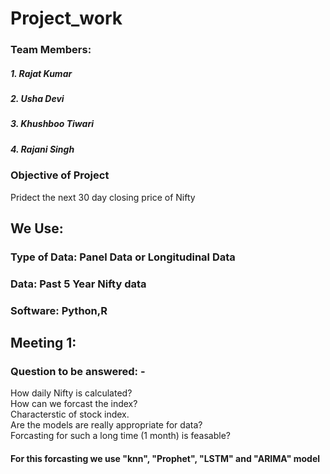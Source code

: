 # Project_work
### Team Members:
##### 1. Rajat Kumar
##### 2. Usha Devi
##### 3. Khushboo Tiwari
##### 4. Rajani Singh
### Objective of Project  
Pridect the next 30 day closing price of Nifty

## We Use:
### Type of Data: Panel Data or Longitudinal Data
### Data: Past 5 Year Nifty  data    
### Software: Python,R  

## Meeting 1:  
### Question to be answered: -  
How daily Nifty is calculated?  
How can we forcast the index?  
Characterstic of stock index.  
Are the models are really appropriate for data?  
Forcasting for such a long time (1 month) is feasable?  

#### For this forcasting we use "knn", "Prophet", "LSTM" and "ARIMA" model  


